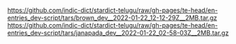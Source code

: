 https://github.com/indic-dict/stardict-telugu/raw/gh-pages/te-head/en-entries_dev-script/tars/brown_dev__2022-01-22_12-12-29Z__2MB.tar.gz  
https://github.com/indic-dict/stardict-telugu/raw/gh-pages/te-head/en-entries_dev-script/tars/janapada_dev__2022-01-22_02-58-03Z__2MB.tar.gz  
